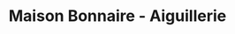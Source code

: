 ---
title: "Maison Bonnaire - Aiguillerie"
url: /montpellier/maison-bonnaire-aiguillerie/
shop: boulangerie
---